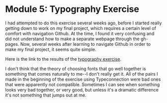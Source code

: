 # Module 5: Typography Exercise

I had attempted to do this exercise several weeks ago, before I started really getting down to work on my final project, which requires a certain level of comfort with navigation Github. At the time, I found it very confusing and did not understand how to make a separate webpage through the gh-pages.  Now, several weeks after learning to navigate Github in order to make my final project, it seems quite simple.

Here is the link to the results of the [typography exercise](http://xtina-r.github.io/Exercise-Notebook/myfontchoice.html).

I don't think that the theory of choosing fonts that go well together is something that comes naturally to me--I don't really get it. All of the pairs I made in the beginning of the exercise using Typeconnection were bad ones that were apparently not compatible. Sometimes I can see when something looks very bad together, or very good, but unless it's a dramatic difference it's not something that jumps out at me.









